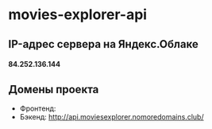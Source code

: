 # movies-explorer-api

## IP-адрес сервера на Яндекс.Облаке
####  84.252.136.144

## Домены проекта
- Фронтенд: 
- Бэкенд:  http://api.moviesexplorer.nomoredomains.club/
